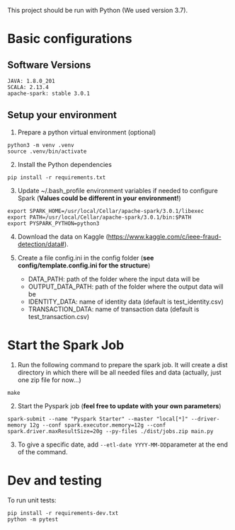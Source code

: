 This project should be run with Python (We used version 3.7).

# Basic configurations

## Software Versions

```
JAVA: 1.8.0_201
SCALA: 2.13.4
apache-spark: stable 3.0.1
```


## Setup your environment

1. Prepare a python virtual environment (optional)

```
python3 -m venv .venv
source .venv/bin/activate
```

2. Install the Python dependencies 

```
pip install -r requirements.txt
```


3. Update ~/.bash_profile environment variables if needed to configure Spark (**Values could be different in your environment!**)

```
export SPARK_HOME=/usr/local/Cellar/apache-spark/3.0.1/libexec
export PATH=/usr/local/Cellar/apache-spark/3.0.1/bin:$PATH
export PYSPARK_PYTHON=python3
```

4. Download the data on Kaggle (https://www.kaggle.com/c/ieee-fraud-detection/data#).


5. Create a file config.ini in the config folder (**see config/template.config.ini for the structure**)
    - DATA_PATH: path of the folder where the input data will be
    - OUTPUT_DATA_PATH: path of the folder where the output data will be
    - IDENTITY_DATA: name of identity data (default is test_identity.csv)
    - TRANSACTION_DATA: name of transaction data (default is test_transaction.csv)  




# Start the Spark Job

1. Run the following command to prepare the spark job. It will create a dist directory in which there will be all needed files and data (actually, just one zip file for now...)

```
make
```

2. Start the Pyspark job (**feel free to update with your own parameters**)

```
spark-submit --name "Pyspark Starter" --master "local[*]" --driver-memory 12g --conf spark.executor.memory=12g --conf spark.driver.maxResultSize=20g --py-files ./dist/jobs.zip main.py
```

3. To give a specific date, add `--etl-date YYYY-MM-DD`parameter at the end of the command.

# Dev and testing

To run unit tests:
```
pip install -r requirements-dev.txt
python -m pytest
```